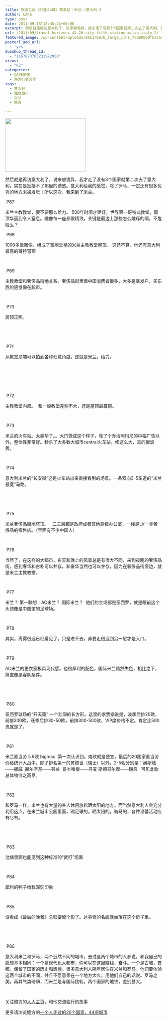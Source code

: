 ```yaml
---
title: 旅途见闻（20国44城）第五站：米兰——意大利-2
author: CAPE
type: post
date: 2011-09-16T18:35:23+00:00
excerpt: 然后就是再访意大利了，说来够诡异，我才走了没有3个国家就第二次去了意大利，实在是抵挡不了那里的诱惑。意大利给我的感觉，除了罗马，一定还有很多优秀的地方未被发觉！所以这次，我来到了米兰。
url: /2011/09/travel-horizons-44-20-city-fifth-station-milan-italy-2/
featured_image: /wp-content/uploads/2011/09/b_large_Ilhs_7ca80000fba75c72.jpg
posturl_add_url:
  - 'yes'
duoshuo_thread_id:
  - "1167873763232972900"
views:
  - "62"
categories:
  - CAPE随笔
  - 海外行者分享
tags:
  - 意大利
  - 独自旅行
  - 米兰
  - 鲍方

---
```

**<img src="http://t2.gstatic.com/images?q=tbn:ANd9GcQbUUN_yn7zza9uLPtDJq6TU-2wsAuWoIPGIZnLYrXhIjNGu62B-Q" alt="" width="259" height="172" border="0" />**

然后就是再访意大利了，说来够诡异，我才走了没有3个国家就第二次去了意大利，实在是抵挡不了那里的诱惑。意大利给我的感觉，除了罗马，一定还有很多优秀的地方未被发觉！所以这次，我来到了米兰。

<img src="http://fmn.rrimg.com/fmn052/20110904/1010/b_large_lgBU_39b90000fc075c70.jpg" alt="" border="0" /> P67

米兰主教教堂，要不要那么给力。 500年时间才建好，世界第一哥特式教堂，房顶华丽到令人窒息。雕像每一座都很精致，关键是最边上那些怎么雕琢的啊，不危险么？

<img src="http://fmn.rrimg.com/fmn053/20110904/1015/b_large_EjPr_5691000131f75c44.jpg" alt="" border="0" /> P68

1000多做雕像，组成了富丽堂皇的米兰主教教堂屋顶。 这还不算，他还有意大利最高的哥特穹顶

&nbsp;

<img src="http://fmn.rrimg.com/fmn046/20110905/0735/b_large_eufz_6fc5000171165c41.jpg" alt="" border="0" /> P69

主教教堂和奢侈品街地关系。奢侈品街里面中国消费者很多，大多是暴发户。买东西的感觉像在超市。

&nbsp;

<img src="http://fmn.rrimg.com/fmn055/20110904/1015/b_large_A3lw_363f00012d365c43.jpg" alt="" border="0" /> P70

房顶正照。

&nbsp;

&nbsp;

<img src="http://fmn.rrimg.com/fmn049/20110904/1015/b_large_KZgg_5dba0000fd675c6f.jpg" alt="" border="0" /> P71

从教堂顶端可以拍到各种创意角度。这就是米兰，给力。

&nbsp;

&nbsp;

&nbsp;

<img src="http://fmn.rrimg.com/fmn046/20110904/1020/b_large_sgQL_6f78000129a35c41.jpg" alt="" border="0" /> P72

主教教堂内部。  和一般教堂差别不大，还是屋顶最震撼。

&nbsp;

<img src="http://fmn.rrimg.com/fmn051/20110904/1025/b_large_ZbpO_7cc80000fb435c72.jpg" alt="" border="0" /> P73

米兰的火车站。太豪华了。。大门做成这个样子，除了个乔治阿玛尼的中幅广告以外，整体性非常好。秒杀了大多数大城市central火车站。修这么大，真的很浪费。

&nbsp;

<img src="http://fmn.rrimg.com/fmn052/20110904/1025/b_large_xPkk_5dcb0000fe265c6f.jpg" alt="" border="0" /> P74

意大利米兰的“长安街”这是火车站出来直接看到的场景。一条双向3-5车道的“米兰最宽”马路。

&nbsp;

&nbsp;

<img src="http://fmn.rrimg.com/fmn054/20110904/1025/b_large_ARIf_3df7000122d45c3f.jpg" alt="" border="0" /> P75

米兰奢侈品街地穹顶。   二三层都是政府或者其他高级办公室，一楼是LV一类奢侈品的零售店。（里面有不少中国人）

&nbsp;

<img src="http://fmn.rrimg.com/fmn051/20110904/1805/b_large_HmGa_68bf000149c95c42.jpg" alt="" border="0" /> P76

当然了，在这样的大都市，白天和晚上的风景总是有很大不同，来到夜晚的奢侈品街。感到奢华和古朴可以并存。和豪华当然也可以并存，因为在奢侈品街旁边，就是米兰主教教堂。

&nbsp;

<img src="http://fmn.rrimg.com/fmn052/20110904/1030/b_large_4uft_6fdb000130cf5c41.jpg" alt="" border="0" /> P77

米兰？ 第一联想：AC米兰？ 国际米兰？  他们的主场都是圣西罗，就是眼前这个头顶像是中国馆的足球场。

&nbsp;

<img src="http://fmn.rrimg.com/fmn051/20110905/0740/b_large_EwPR_5c3d0001318f5c71.jpg" alt="" border="0" /> P78

其实，离得很远已经看见了。只是进不去，非要走很远到另一层才是入口。

&nbsp;

<img src="http://fmn.rrimg.com/fmn055/20110904/1030/b_large_KgRZ_5c4e0000fbba5c71.jpg" alt="" border="0" /> P79

AC米兰的更衣室极具现代感。也很犀利的配色，国际米兰黯然失色，相比之下，简直像是客队条件。

&nbsp;

&nbsp;

<img src="http://fmn.rrimg.com/fmn055/20110904/1030/b_large_Ilhs_7ca80000fba75c72.jpg" alt="" border="0" /> P80

圣西罗球场的“开天窗” 一个壮阔的长方形。这里的求票据说是，淡季后排20欧，前排200欧，旺季后排30-50欧，前排300-500欧，VIP席价格不定。肯定比500贵就是了。

&nbsp;

<img src="http://fmn.xnpic.com/fmn050/20110904/1030/b_large_r5ip_05100000fc675c73.jpg" alt="" border="0" /> P81

米兰麦当劳 5.9欧 bigmac  第一次认识到。南欧就是便宜，最后的20国家麦当劳价格统计大战中，除了排名第一的苏黎世（瑞士）以外，2-5名分别是：奥斯陆——挪威  赫尔辛基——芬兰  哥本哈根——丹麦 斯德哥尔摩——瑞典   可见北欧总体物价之高昂。

&nbsp;

<img src="http://fmn.rrimg.com/fmn049/20110904/1035/b_large_cDJ8_360700012e285c43.jpg" alt="" border="0" /> P82

和罗马一样，米兰也有大量的共人休闲放松晒太阳的地方。而当然意大利人会充分利用这点。在米兰城市公园里面，踢足球的，晒太阳的，骑马的，各种温馨活动应有尽有。

&nbsp;

&nbsp;

<img src="http://fmn.rrimg.com/fmn049/20110904/1040/b_large_lAfN_7cec0000fc0d5c72.jpg" alt="" border="0" /> P83

池塘里面也能见到这种标准的“武打”场面

&nbsp;

<img src="http://fmn.rrimg.com/fmn051/20110904/1040/b_large_ugCJ_688500012f205c42.jpg" alt="" border="0" /> P84

犀利的鸭子给我深刻印象

&nbsp;

<img src="http://fmn.rrimg.com/fmn047/20110904/1045/b_large_EpEx_39a10000fcf25c70.jpg" alt="" border="0" /> P85

没看成《最后的晚餐》总归要留个影了。达芬奇的名画就坐落在这个房子里。

&nbsp;

&nbsp;

<img src="http://fmn.rrimg.com/fmn052/20110904/1045/b_large_8gv3_6f84000131c15c41.jpg" alt="" border="0" /> P86

意大利米兰和罗马，两个迥然不同的城市。去过这两个城市的人都说，和我自己的感想基本相同：一个是现代化大都市，你可以在这里赚钱，奋斗。一个是古城，首都。保留了国家的历史和辉煌。很多意大利人隔年居住在米兰和罗马。他们要体验这两个城市的不同，并且不愿意呆在一个地方太久。用他们自己的话说。罗马之美，再其气势磅礴，而米兰是与国际接轨。两个国家的地铁，差别甚大。

&nbsp;

关注鲍方的<a href="http://www.renren.com/baofang777" target="_blank">人人主页</a>，和他交流独行的故事

更多请浏览鲍方的[一个人走过的20个国家，44座城市][1]

 [1]: http://www.capechina.org/2011/09/a-person-traveled-20-countries-44-cities/